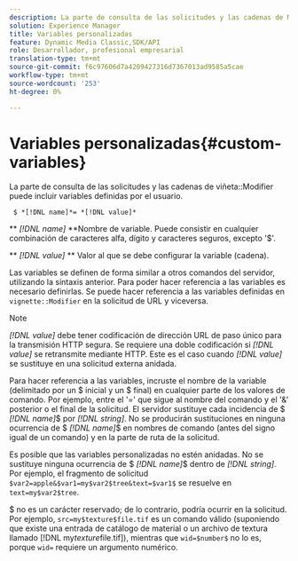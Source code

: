 ```yaml
---
description: La parte de consulta de las solicitudes y las cadenas de Modificador de viñeta pueden incluir variables definidas por el usuario.
solution: Experience Manager
title: Variables personalizadas
feature: Dynamic Media Classic,SDK/API
role: Desarrollador, profesional empresarial
translation-type: tm+mt
source-git-commit: f6c97606d7a4209427316d7367013ad9585a5cae
workflow-type: tm+mt
source-wordcount: '253'
ht-degree: 0%

---
```



# Variables personalizadas{#custom-variables}

La parte de consulta de las solicitudes y las cadenas de viñeta::Modifier puede incluir variables definidas por el usuario.

` $ *[!DNL name]*= *[!DNL value]*`

** *[!DNL name]* **Nombre de variable. Puede consistir en cualquier combinación de caracteres alfa, dígito y caracteres seguros, excepto &#39;$&#39;.

** *[!DNL value]* ** Valor al que se debe configurar la variable (cadena).

Las variables se definen de forma similar a otros comandos del servidor, utilizando la sintaxis anterior. Para poder hacer referencia a las variables es necesario definirlas. Se puede hacer referencia a las variables definidas en `vignette::Modifier` en la solicitud de URL y viceversa.

>[!NOTE]
>
>*[!DNL value]* debe tener codificación de dirección URL de paso único para la transmisión HTTP segura. Se requiere una doble codificación si *[!DNL value]* se retransmite mediante HTTP. Este es el caso cuando *[!DNL value]* se sustituye en una solicitud externa anidada.

Para hacer referencia a las variables, incruste el nombre de la variable (delimitado por un $ inicial y un $ final) en cualquier parte de los valores de comando. Por ejemplo, entre el &#39;=&#39; que sigue al nombre del comando y el &#39;&amp;&#39; posterior o el final de la solicitud. El servidor sustituye cada incidencia de $ *[!DNL name]*$ por *[!DNL string]*. No se producirán sustituciones en ninguna ocurrencia de $ *[!DNL name]*$ en nombres de comando (antes del signo igual de un comando) y en la parte de ruta de la solicitud.

Es posible que las variables personalizadas no estén anidadas. No se sustituye ninguna ocurrencia de $ *[!DNL name]*$ dentro de *[!DNL string]*. Por ejemplo, el fragmento de solicitud `$var2=apple&$var1=my$var2$tree&text=$var1$` se resuelve en `text=my$var2$tree`.

$ no es un carácter reservado; de lo contrario, podría ocurrir en la solicitud. Por ejemplo, `src=my$texture$file.tif` es un comando válido (suponiendo que existe una entrada de catálogo de material o un archivo de textura llamado [!DNL my$texture$file.tif]), mientras que `wid=$number$` no lo es, porque `wid=` requiere un argumento numérico.
